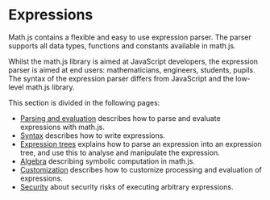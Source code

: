 # Expressions

Math.js contains a flexible and easy to use expression parser.
The parser supports all data types, functions and constants available in math.js.

Whilst the math.js library is aimed at JavaScript developers, the expression
parser is aimed at end users: mathematicians, engineers, students, pupils.
The syntax of the expression parser differs from JavaScript and the low-level
math.js library.

This section is divided in the following pages:

- [Parsing and evaluation](parsing.md) describes how to parse and
  evaluate expressions with math.js.
- [Syntax](syntax.md) describes how to write expressions.
- [Expression trees](expression_trees.md) explains how to parse an expression into an
  expression tree, and use this to analyse and manipulate the expression.
- [Algebra](algebra.md) describing symbolic computation in math.js.
- [Customization](customization.md) describes how to customize processing and
  evaluation of expressions.
- [Security](security.md) about security risks of executing arbitrary
  expressions.
